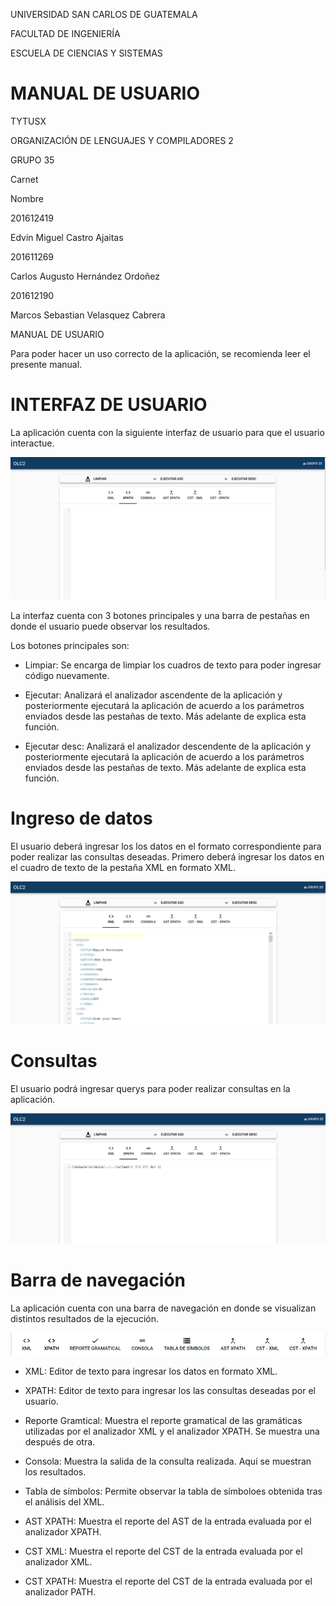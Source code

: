 UNIVERSIDAD SAN CARLOS DE GUATEMALA

FACULTAD DE INGENIERÍA

ESCUELA DE CIENCIAS Y SISTEMAS

MANUAL DE USUARIO
==============

TYTUSX

ORGANIZACIÓN DE LENGUAJES Y COMPILADORES 2

GRUPO 35

Carnet

Nombre

201612419

Edvin Miguel Castro Ajaitas

201611269

Carlos Augusto Hernández Ordoñez

201612190

Marcos Sebastian Velasquez Cabrera

MANUAL DE USUARIO

Para poder hacer un uso correcto de la aplicación, se recomienda leer el presente manual.

INTERFAZ DE USUARIO
============

La aplicación cuenta con la siguiente interfaz de usuario para que el usuario interactue.

![](images/a1.png)

La interfaz cuenta con 3 botones principales y una barra de pestañas en donde el usuario puede observar los resultados.

Los botones principales son:
* Limpiar: Se encarga de limpiar los cuadros de texto para poder ingresar código nuevamente.

* Ejecutar: Analizará el analizador ascendente de la aplicación y  posteriormente ejecutará la aplicación de acuerdo a los parámetros enviados desde las pestañas de texto. Más adelante de explica esta función.

* Ejecutar desc: Analizará el analizador descendente de la aplicación y  posteriormente ejecutará la aplicación de acuerdo a los parámetros enviados desde las pestañas de texto. Más adelante de explica esta función.

Ingreso de datos
=====================

El usuario deberá ingresar los los datos en el formato correspondiente para poder realizar las consultas deseadas. Primero deberá ingresar los datos en el cuadro de texto de la pestaña XML en formato XML. 

![](images/a2.png)

Consultas
=====================

El usuario podrá ingresar querys para poder realizar consultas en la aplicación.

![](images/a3.png)

Barra de navegación
=====================

La aplicación cuenta con una barra de navegación en donde se visualizan distintos resultados de la ejecución.

![](images/a4.png)


* XML: Editor de texto para ingresar los datos en formato XML.

* XPATH: Editor de texto para ingresar los las consultas deseadas por el usuario.

* Reporte Gramtical: Muestra el reporte gramatical de las gramáticas utilizadas por el analizador XML y el analizador XPATH.
Se muestra una después de otra.

* Consola: Muestra la salida de la consulta realizada. Aquí se muestran los resultados.

* Tabla de símbolos: Permite observar la tabla de símboloes obtenida tras el análisis del XML. 

* AST XPATH: Muestra el reporte del AST de la entrada evaluada por el analizador XPATH.

* CST XML: Muestra el reporte del CST de la entrada evaluada por el analizador XML.

* CST XPATH: Muestra el reporte del CST de la entrada evaluada por el analizador PATH.